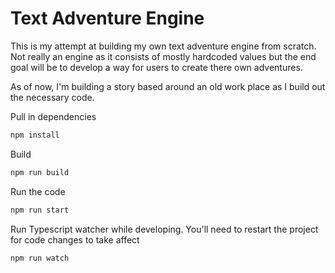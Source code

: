 # Text Adventure Engine

This is my attempt at building my own text adventure engine from scratch. Not really an engine as it consists of mostly hardcoded values but the end goal will be to develop a way for users to create there own adventures.

As of now, I'm building a story based around an old work place as I build out the necessary code.

Pull in dependencies

```bash
npm install
```

Build

```bash
npm run build
```

Run the code

```bash
npm run start
```

Run Typescript watcher while developing. You'll need to restart the project for code changes to take affect

```bash
npm run watch
```
